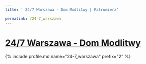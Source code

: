 ```yaml
---
title: ' 24/7 Warszawa - Dom Modlitwy | Patromierz'

permalink: /24-7_warszawa
---
```


# [ 24/7 Warszawa - Dom Modlitwy](https://patronite.pl/24-7_warszawa)

{% include profile.md name="24-7_warszawa" prefix="2" %}
